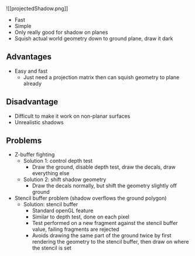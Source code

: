 ![[projectedShadow.png]]

- Fast
- Simple
- Only really good for shadow on planes
- Squish actual world geometry down to ground plane, draw it dark

## Advantages
- Easy and fast
	- Just need a projection matrix then can squish geometry to plane already

## Disadvantage
- Difficult to make it work on non-planar surfaces
- Unrealistic shadows

## Problems
- Z-buffer fighting
	- Solution 1: control depth test
		- Draw the ground, disable depth test, draw the decals, draw everything else
	- Solution 2: shift shadow geometry
		- Draw the decals normally, but shift the geometry slightly off ground
- Stencil buffer problem (shadow overflows the ground polygon)
	- Solution: stencil buffer
		- Standard openGL feature
		- Similar to depth test, done on each pixel
		- Test performed on a new fragment against the stencil buffer value, failing fragments are rejected
		- Avoids drawing the same part of the ground twice by first rendering the geometry to the stencil buffer, then draw on where the stencil is set